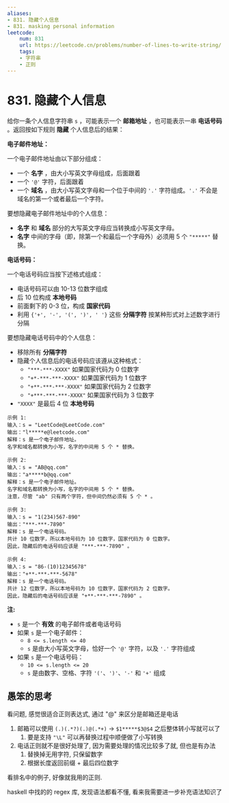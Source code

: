 ```yaml
---
aliases:
- 831. 隐藏个人信息
- 831. masking personal information
leetcode:
    num: 831
    url: https://leetcode.cn/problems/number-of-lines-to-write-string/
    tags:
    - 字符串
    - 正则
---
```


# 831. 隐藏个人信息

给你一条个人信息字符串 `s` ，可能表示一个 **邮箱地址** ，也可能表示一串 **电话号码** 。返回按如下规则 **隐藏** 个人信息后的结果：

**电子邮件地址：**

一个电子邮件地址由以下部分组成：

* 一个 **名字** ，由大小写英文字母组成，后面跟着
* 一个 `'@'` 字符，后面跟着
* 一个 **域名** ，由大小写英文字母和一个位于中间的 `'.'` 字符组成。`'.'` 不会是域名的第一个或者最后一个字符。

要想隐藏电子邮件地址中的个人信息：

* **名字** 和 **域名** 部分的大写英文字母应当转换成小写英文字母。
* **名字** 中间的字母（即，除第一个和最后一个字母外）必须用 5 个 `"*****"` 替换。

**电话号码：**

一个电话号码应当按下述格式组成：

* 电话号码可以由 10-13 位数字组成
* 后 10 位构成 **本地号码**
* 前面剩下的 0-3 位，构成 **国家代码**
* 利用 `{'+', '-', '(', ')', ' '}` 这些 **分隔字符** 按某种形式对上述数字进行分隔

要想隐藏电话号码中的个人信息：

* 移除所有 **分隔字符**
* 隐藏个人信息后的电话号码应该遵从这种格式：
    * `"***-***-XXXX"` 如果国家代码为 0 位数字
    * `"+*-***-***-XXXX"` 如果国家代码为 1 位数字
    * `"+**-***-***-XXXX"` 如果国家代码为 2 位数字
    * `"+***-***-***-XXXX"` 如果国家代码为 3 位数字
* `"XXXX"` 是最后 4 位 **本地号码**

```
示例 1:
输入：s = "LeetCode@LeetCode.com"
输出："l*****e@leetcode.com"
解释：s 是一个电子邮件地址。
名字和域名都转换为小写，名字的中间用 5 个 * 替换。

示例 2:
输入：s = "AB@qq.com"
输出："a*****b@qq.com"
解释：s 是一个电子邮件地址。
名字和域名都转换为小写，名字的中间用 5 个 * 替换。
注意，尽管 "ab" 只有两个字符，但中间仍然必须有 5 个 * 。

示例 3:
输入：s = "1(234)567-890"
输出："***-***-7890"
解释：s 是一个电话号码。
共计 10 位数字，所以本地号码为 10 位数字，国家代码为 0 位数字。
因此，隐藏后的电话号码应该是 "***-***-7890" 。

示例 4:
输入：s = "86-(10)12345678"
输出："+**-***-***-5678"
解释：s 是一个电话号码。
共计 12 位数字，所以本地号码为 10 位数字，国家代码为 2 位数字。
因此，隐藏后的电话号码应该是 "+**-***-***-7890" 。
```

**注:**

* `s` 是一个 **有效** 的电子邮件或者电话号码
* 如果 `s` 是一个电子邮件：
    * `8 <= s.length <= 40`
    * `s` 是由大小写英文字母，恰好一个 `'@'` 字符，以及 `'.'` 字符组成
* 如果 `s` 是一个电话号码：
    * `10 <= s.length <= 20`
    * `s` 是由数字、空格、字符 `'('`、`')'`、`'-'` 和 `'+'` 组成

## 愚笨的思考

看问题, 感觉很适合正则表达式, 通过 "@" 来区分是邮箱还是电话
1. 邮箱可以使用 `(.)(.*?)(.)@(.*+)` -> `$1*****$3@$4` 之后整体转小写就可以了
    1. 要是支持 `"\L"` 可以再替换过程中顺便做了小写转换
2. 电话正则就不是很好处理了, 因为需要处理的情况比较多了就, 但也是有办法
    1. 替换掉无用字符, 只保留数字
    2. 根据长度返回前缀 + 最后四位数字

看排名中的例子, 好像就我用的正则.

haskell 中找的的 regex 库, 发现语法都看不懂, 看来我需要进一步补充语法知识了
